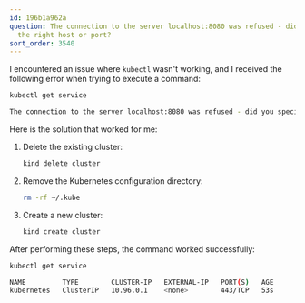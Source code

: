 ```yaml
---
id: 196b1a962a
question: The connection to the server localhost:8080 was refused - did you specify
  the right host or port?
sort_order: 3540
---
```


I encountered an issue where `kubectl` wasn't working, and I received the following error when trying to execute a command:

```bash
kubectl get service

The connection to the server localhost:8080 was refused - did you specify the right host or port?
```

Here is the solution that worked for me:

1. Delete the existing cluster:
   
   ```bash
   kind delete cluster
   ```

2. Remove the Kubernetes configuration directory:

   ```bash
   rm -rf ~/.kube
   ```

3. Create a new cluster:

   ```bash
   kind create cluster
   ```

After performing these steps, the command worked successfully:

```bash
kubectl get service

NAME         TYPE        CLUSTER-IP   EXTERNAL-IP   PORT(S)   AGE
kubernetes   ClusterIP   10.96.0.1    <none>        443/TCP   53s
```